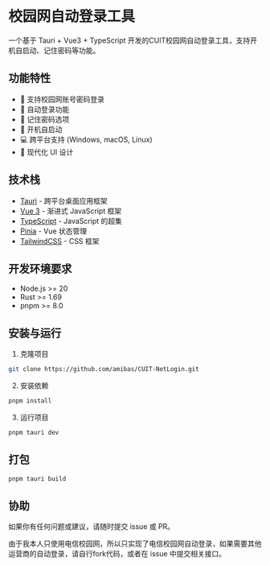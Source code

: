 # 校园网自动登录工具

一个基于 Tauri + Vue3 + TypeScript 开发的CUIT校园网自动登录工具，支持开机自启动、记住密码等功能。

## 功能特性

- 🔐 支持校园网账号密码登录
- 🔄 自动登录功能
- 💾 记住密码选项
- 🚀 开机自启动
- 💻 跨平台支持 (Windows, macOS, Linux)
- 🎨 现代化 UI 设计

## 技术栈

- [Tauri](https://tauri.app/) - 跨平台桌面应用框架
- [Vue 3](https://vuejs.org/) - 渐进式 JavaScript 框架
- [TypeScript](https://www.typescriptlang.org/) - JavaScript 的超集
- [Pinia](https://pinia.vuejs.org/) - Vue 状态管理
- [TailwindCSS](https://tailwindcss.com/) - CSS 框架

## 开发环境要求

- Node.js >= 20
- Rust >= 1.69
- pnpm >= 8.0

## 安装与运行

1. 克隆项目
```bash
git clone https://github.com/amibas/CUIT-NetLogin.git
```

2. 安装依赖
```bash
pnpm install
```

3. 运行项目
```bash
pnpm tauri dev
```

## 打包
```bash
pnpm tauri build
```

## 协助

如果你有任何问题或建议，请随时提交 issue 或 PR。

由于我本人只使用电信校园网，所以只实现了电信校园网自动登录，如果需要其他运营商的自动登录，请自行fork代码，或者在 issue 中提交相关接口。
